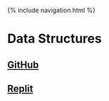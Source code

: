 {% include navigation.html %}

# Data Structures 

## [GitHub](https://github.com/PunarvasuS/DataStructures/)
## [Replit](https://replit.com/@DerrickHuang2/TT0#main.py)

